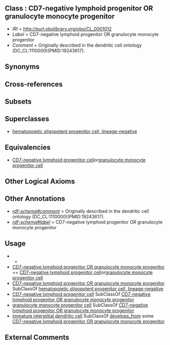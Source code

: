 
## Class : CD7-negative lymphoid progenitor OR granulocyte monocyte progenitor

 * *IRI* = http://purl.obolibrary.org/obo/CL_0001012
 * *Label* = CD7-negative lymphoid progenitor OR granulocyte monocyte progenitor
 * *Comment* = Originally described in the dendritic cell ontology (DC_CL:1110000)(PMID:19243617).

## Synonyms


## Cross-references


## Subsets


## Superclasses

 * [hematopoietic oligopotent progenitor cell, lineage-negative](../../CL/60/CL_0001060.md)

## Equivalencies

 * [CD7-negative lymphoid progenitor cell](../../CL/27/CL_0001027.md)or[granulocyte monocyte progenitor cell](../../CL/57/CL_0000557.md)

## Other Logical Axioms


## Other Annotations

 * *[rdf-schema#comment](../../nt/rdf-schema#comment.md)* = Originally described in the dendritic cell ontology (DC_CL:1110000)(PMID:19243617).
 * *[rdf-schema#label](../../el/rdf-schema#label.md)* = CD7-negative lymphoid progenitor OR granulocyte monocyte progenitor

## Usage

 * -
 * [CD7-negative lymphoid progenitor OR granulocyte monocyte progenitor](../../CL/12/CL_0001012.md) == [CD7-negative lymphoid progenitor cell](../../CL/27/CL_0001027.md)or[granulocyte monocyte progenitor cell](../../CL/57/CL_0000557.md)
 * [CD7-negative lymphoid progenitor OR granulocyte monocyte progenitor](../../CL/12/CL_0001012.md) SubClassOf [hematopoietic oligopotent progenitor cell, lineage-negative](../../CL/60/CL_0001060.md)
 * [CD7-negative lymphoid progenitor cell](../../CL/27/CL_0001027.md) SubClassOf [CD7-negative lymphoid progenitor OR granulocyte monocyte progenitor](../../CL/12/CL_0001012.md)
 * [granulocyte monocyte progenitor cell](../../CL/57/CL_0000557.md) SubClassOf [CD7-negative lymphoid progenitor OR granulocyte monocyte progenitor](../../CL/12/CL_0001012.md)
 * [immature interstitial dendritic cell](../../CL/11/CL_0001011.md) SubClassOf [develops_from](../../RO/02/RO_0002202.md) some [CD7-negative lymphoid progenitor OR granulocyte monocyte progenitor](../../CL/12/CL_0001012.md)

## External Comments

